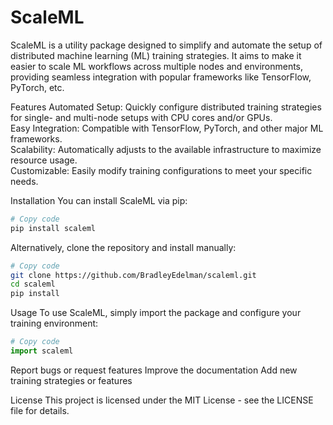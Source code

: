 # ScaleML

ScaleML is a utility package designed to simplify and automate the setup of distributed machine learning (ML) training strategies. It aims to make it easier to scale ML workflows across multiple nodes and environments, providing seamless integration with popular frameworks like TensorFlow, PyTorch, etc.

Features
Automated Setup: Quickly configure distributed training strategies for single- and multi-node setups with CPU cores and/or GPUs. <br />
Easy Integration: Compatible with TensorFlow, PyTorch, and other major ML frameworks. <br />
Scalability: Automatically adjusts to the available infrastructure to maximize resource usage. <br />
Customizable: Easily modify training configurations to meet your specific needs. <br />

Installation
You can install ScaleML via pip:

```bash
# Copy code
pip install scaleml
```

Alternatively, clone the repository and install manually:
```bash
# Copy code
git clone https://github.com/BradleyEdelman/scaleml.git
cd scaleml
pip install
```

Usage
To use ScaleML, simply import the package and configure your training environment:

```python
# Copy code
import scaleml
```

Report bugs or request features
Improve the documentation
Add new training strategies or features

License
This project is licensed under the MIT License - see the LICENSE file for details.
